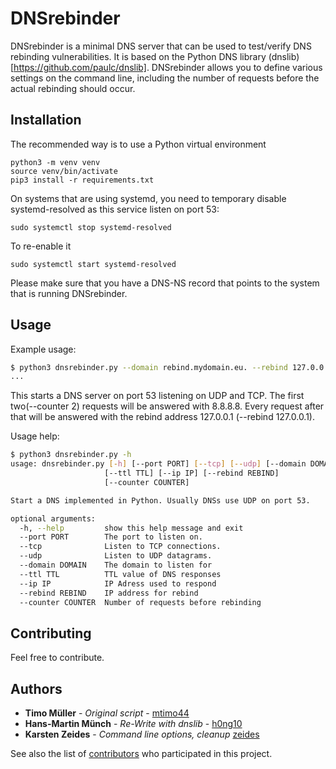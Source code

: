 # DNSrebinder

DNSrebinder is a minimal DNS server that can be used to test/verify DNS rebinding vulnerabilities. It is based on the Python DNS library (dnslib)[https://github.com/paulc/dnslib]. DNSrebinder allows you to define various settings on the command line, including the number of requests before the actual rebinding should occur.

## Installation

The recommended way is to use a Python virtual environment

```
python3 -m venv venv
source venv/bin/activate
pip3 install -r requirements.txt
```

On systems that are using systemd, you need to temporary disable systemd-resolved as this service listen on port 53:

```
sudo systemctl stop systemd-resolved
```
To re-enable it

```
sudo systemctl start systemd-resolved
```

Please make sure that you have a DNS-NS record that points to the system that is running DNSrebinder.


## Usage

Example usage:
```bash
$ python3 dnsrebinder.py --domain rebind.mydomain.eu. --rebind 127.0.0.1 --ip 8.8.8.8 --counter 2
...
```

This starts a DNS server on port 53 listening on UDP and TCP. The first two(--counter 2) requests will be answered with 8.8.8.8. Every request after that will be answered with the rebind address 127.0.0.1 (--rebind 127.0.0.1).

Usage help:
```bash
$ python3 dnsrebinder.py -h
usage: dnsrebinder.py [-h] [--port PORT] [--tcp] [--udp] [--domain DOMAIN]
                     [--ttl TTL] [--ip IP] [--rebind REBIND]
                     [--counter COUNTER]

Start a DNS implemented in Python. Usually DNSs use UDP on port 53.

optional arguments:
  -h, --help         show this help message and exit
  --port PORT        The port to listen on.
  --tcp              Listen to TCP connections.
  --udp              Listen to UDP datagrams.
  --domain DOMAIN    The domain to listen for
  --ttl TTL          TTL value of DNS responses
  --ip IP            IP Adress used to respond
  --rebind REBIND    IP address for rebind
  --counter COUNTER  Number of requests before rebinding
```

## Contributing

Feel free to contribute.

## Authors
* **Timo Müller** - *Original script* - [mtimo44](https://twitter.com/mtimo44)
* **Hans-Martin Münch** - *Re-Write with dnslib* - [h0ng10](https://twitter.com/h0ng10)
* **Karsten Zeides** - *Command line options, cleanup* [zeides](https://github.com/zeides)

See also the list of [contributors](https://github.com/mogwailabs/DNSrebinder/graphs/contributors) who participated in this project.

